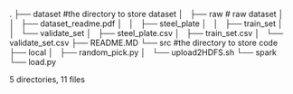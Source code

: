 .
├── dataset  #the directory to store dataset 
│   ├── raw         # raw dataset
│   │   ├── dataset_readme.pdf
│   │   ├── steel_plate
│   │   ├── train_set
│   │   └── validate_set
│   ├── steel_plate.csv
│   ├── train_set.csv
│   └── validate_set.csv
├── README.MD
└── src     #the directory to store code
    ├── local
    │   ├── random_pick.py
    │   └── upload2HDFS.sh
    └── spark
        └── load.py

5 directories, 11 files
